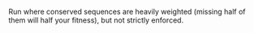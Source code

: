 Run where conserved sequences are heavily weighted (missing half of them will half your fitness), but not strictly enforced.